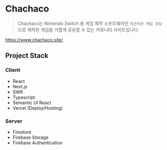 # Chachaco

> Chachaco는 Nintendo Switch 용 게임 제작 소프트웨어인 `차근차근 게임 코딩`으로 제작한 게임을 가볍게 공유할 수 있는 커뮤니티 사이트입니다.

https://www.chachaco.site/

## Project Stack

### Client

- React
- Next.js
- SWR
- Typescript
- Semantic UI React
- Vercel (Deploy/Hosting)

### Server

- Firestore
- Firebase Storage
- Firebase Authentication
